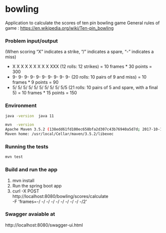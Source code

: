 # bowling

Application to calculate the scores of ten pin bowling game 
General rules of game : https://en.wikipedia.org/wiki/Ten-pin_bowling


### Problem input/output

(When scoring “X” indicates a strike, “/” indicates a spare, “-” indicates a miss)

- X X X X X X X X X XXX (12 rolls: 12 strikes) = 10 frames * 30 points = 300
- 9- 9- 9- 9- 9- 9- 9- 9- 9- 9- (20 rolls: 10 pairs of 9 and miss) = 10 frames * 9 points = 90
- 5/ 5/ 5/ 5/ 5/ 5/ 5/ 5/ 5/ 5/5 (21 rolls: 10 pairs of 5 and spare, with a final 5) = 10 frames * 15 points = 150


### Environment
```bash
java -version  java 11
```
```bash
mvn  -version  
Apache Maven 3.5.2 (138edd61fd100ec658bfa2d307c43b76940a5d7d; 2017-10-18T09:58:13+02:00)
Maven home: /usr/local/Cellar/maven/3.5.2/libexec
```
### Running the tests
```bash
mvn test 
```

### Build and run the app

1. mvn install
2. Run the spring boot app 
3. curl -X POST \
    http://localhost:8080/bowling/scores/calculate \
    -F 'frames=-/ -/ -/ -/ -/ -/ -/ -/ -/ -/2'

### Swagger avaiable at 

http://localhost:8080/swagger-ui.html
